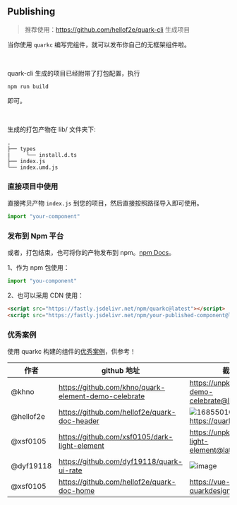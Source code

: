 ## Publishing

> 推荐使用：https://github.com/hellof2e/quark-cli 生成项目

当你使用 `quarkc` 编写完组件，就可以发布你自己的无框架组件啦。

<br/>

quark-cli 生成的项目已经附带了打包配置，执行

```shell
npm run build
```
即可。

<br />

生成的打包产物在 lib/ 文件夹下:

```tree
.
├── types
|     └── install.d.ts
├── index.js
└── index.umd.js
```

### 直接项目中使用

直接拷贝产物 `index.js` 到您的项目，然后直接按照路径导入即可使用。

```js
import "your-component"
```

### 发布到 Npm 平台

或者，打包结束，也可将你的产物发布到 npm。[npm Docs](https://docs.npmjs.com/packages-and-modules/contributing-packages-to-the-registry)。

1、作为 npm 包使用：

```js
import "you-component"
```

2、也可以采用 CDN 使用：

```html
<script src="https://fastly.jsdelivr.net/npm/quarkc@latest"></script>
<script src="https://fastly.jsdelivr.net/npm/your-published-component@latest"></script>
```


### 优秀案例

使用 quarkc 构建的组件的[优秀案例](https://github.com/hellof2e/quark#%E4%BC%98%E7%A7%80%E6%A1%88%E4%BE%8B)，供参考！

|  作者   | github 地址  | 截图 / 链接
|  ----  | ----  | ----- |
| @khno  | https://github.com/khno/quark-element-demo-celebrate |  https://unpkg.com/quarkc-demo-celebrate@latest/demo.html |
| @hellof2e  | https://github.com/hellof2e/quark-doc-header | ![1685501041275](https://github.com/hellof2e/quark/assets/14307551/24dd5626-e6a9-452c-9c95-c2cdb8891573) https://quark.hellobike.com/#/ |
| @xsf0105  | https://github.com/xsf0105/dark-light-element |  https://unpkg.com/dark-light-element@latest/demo.html |
| @dyf19118  | https://github.com/dyf19118/quark-ui-rate |  ![image](https://github.com/hellof2e/quark-cli/assets/14307551/e11e6c49-4c18-4bca-adc3-01a7198ab2e2) |
| @xsf0105  | https://github.com/hellof2e/quark-doc-home |  https://vue-quarkdesign.hellobike.com  |
